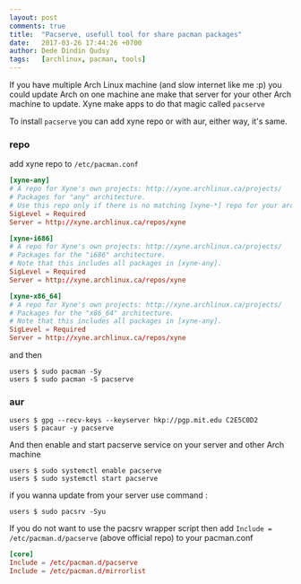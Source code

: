```yaml
---
layout: post
comments: true
title:  "Pacserve, usefull tool for share pacman packages"
date:   2017-03-26 17:44:26 +0700
author: Dede Dindin Qudsy
tags:   [archlinux, pacman, tools]
---
```

If you have multiple Arch Linux machine (and slow internet like me :p) you could update Arch on one machine ane make that server for your other Arch machine to update. Xyne make apps to do that magic called ``pacserve``

To install ``pacserve`` you can add xyne repo or with aur, either way, it's same.

### repo
add xyne repo to ``/etc/pacman.conf``
```conf
[xyne-any]
# A repo for Xyne's own projects: http://xyne.archlinux.ca/projects/
# Packages for "any" architecture.
# Use this repo only if there is no matching [xyne-*] repo for your architecture.
SigLevel = Required
Server = http://xyne.archlinux.ca/repos/xyne

[xyne-i686]
# A repo for Xyne's own projects: http://xyne.archlinux.ca/projects/
# Packages for the "i686" architecture.
# Note that this includes all packages in [xyne-any].
SigLevel = Required
Server = http://xyne.archlinux.ca/repos/xyne

[xyne-x86_64]
# A repo for Xyne's own projects: http://xyne.archlinux.ca/projects/
# Packages for the "x86_64" architecture.
# Note that this includes all packages in [xyne-any].
SigLevel = Required
Server = http://xyne.archlinux.ca/repos/xyne
``` 
and then
```shell_session
users $ sudo pacman -Sy
users $ sudo pacman -S pacserve
```

### aur

```shell_session
users $ gpg --recv-keys --keyserver hkp://pgp.mit.edu C2E5C0D2
users $ pacaur -y pacserve
```

And then enable and start pacserve service on your server and other Arch machine
```shell_session
users $ sudo systemctl enable pacserve
users $ sudo systemctl start pacserve
```

if you wanna update from your server use command :
```shell_session
users $ sudo pacsrv -Syu
```

If you do not want to use the pacsrv wrapper script then add ``Include = /etc/pacman.d/pacserve`` (above official repo) to your pacman.conf
```conf
[core]
Include = /etc/pacman.d/pacserve
Include = /etc/pacman.d/mirrorlist
```
